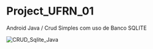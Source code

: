 # Project_UFRN_01
Android Java / Crud Simples com uso de Banco SQLITE 


![CRUD_Sqlite_Java](https://user-images.githubusercontent.com/71278250/96035036-cde18b00-0e38-11eb-90aa-f9a18afab35a.gif)
